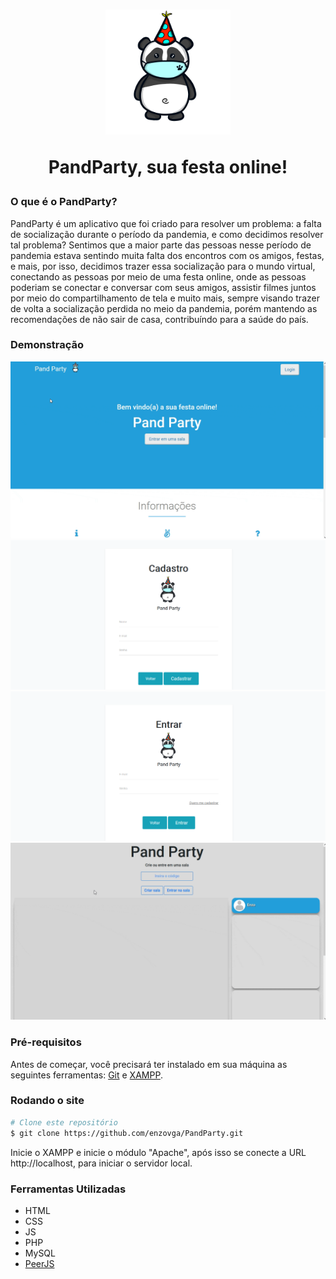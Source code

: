 <h1 align='center'>
   <img alt='logopandparty' src='./github/pandapng.png' style='margin: 0 auto' height='200px'/>
   <p>PandParty, sua festa online!</p>
</h1>

### O que é o PandParty?
PandParty é um aplicativo que foi criado para resolver um problema: a falta de socialização durante o período da pandemia, e como decidimos resolver tal problema?
Sentimos que a maior parte das pessoas nesse período de pandemia estava sentindo muita falta dos encontros com os amigos, festas, e mais, por isso, decidimos trazer
essa socialização para o mundo virtual, conectando as pessoas por meio de uma festa online, onde as pessoas poderiam se conectar e conversar com seus amigos, assistir 
filmes juntos por meio do compartilhamento de tela e muito mais, sempre visando trazer de volta a socialização perdida no meio da pandemia, porém mantendo as recomendações
de não sair de casa, contribuíndo para a saúde do país.

### Demonstração
<img alt='previewhome' src='./github/homepreview.gif' style='margin: 0 auto'/> </br>
<img alt='previewregister' src='./github/registerpreview.png' style='margin: 0 auto'/> </br>
<img alt='previewlogin' src='./github/loginpreview.png' style='margin: 0 auto'/> </br>
<img alt='previewroom' src='./github/roompreview.gif' style='margin: 0 auto'/>

### Pré-requisitos
Antes de começar, você precisará ter instalado em sua máquina as seguintes ferramentas:
[Git](https://git-scm.com) e [XAMPP](https://www.apachefriends.org/pt_br/download.html).

### Rodando o site
    
  ```bash
  # Clone este repositório
  $ git clone https://github.com/enzovga/PandParty.git
  ```
  
Inicie o XAMPP e inicie o módulo "Apache", após isso se conecte a URL http://localhost, para iniciar o servidor local.

### Ferramentas Utilizadas
- HTML
- CSS
- JS
- PHP
- MySQL
- [PeerJS](https://peerjs.com/)
